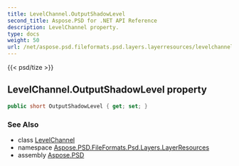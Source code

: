 ```yaml
---
title: LevelChannel.OutputShadowLevel
second_title: Aspose.PSD for .NET API Reference
description: LevelChannel property. 
type: docs
weight: 50
url: /net/aspose.psd.fileformats.psd.layers.layerresources/levelchannel/outputshadowlevel/
---
```

{{< psd/tize >}}
## LevelChannel.OutputShadowLevel property

```csharp
public short OutputShadowLevel { get; set; }
```

### See Also

* class [LevelChannel](../)
* namespace [Aspose.PSD.FileFormats.Psd.Layers.LayerResources](../../levelchannel/)
* assembly [Aspose.PSD](../../../)


